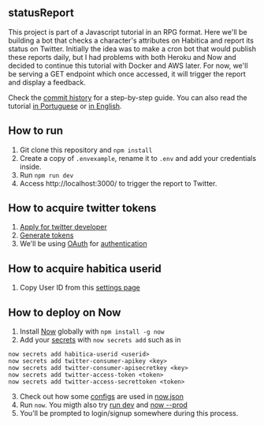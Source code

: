 ## statusReport

This project is part of a Javascript tutorial in an RPG format. 
Here we'll be building a bot that checks a character's attributes on Habitica and report its status on Twitter.
Initially the idea was to make a cron bot that would publish these reports daily, but I had problems with both Heroku and Now and decided to continue this tutorial with Docker and AWS later. For now, we'll be serving a GET endpoint which once accessed, it will trigger the report and display a feedback.

Check the [commit history](https://github.com/Markkop/habiticaStatusReporter/commits/master) for a step-by-step guide.
You can also read the tutorial [in Portuguese](https://blog.geekhunter.com.br/como-aprender-javascript-como-javascripter) or [in English](https://dev.to/heymarkkop/how-to-start-coding-with-the-javascripter-class-38m2).

## How to run

1. Git clone this repository and `npm install`
2. Create a copy of `.envexample`, rename it to `.env` and add your credentials inside.
3. Run `npm run dev`
4. Access http://localhost:3000/ to trigger the report to Twitter.

## How to acquire twitter tokens

1. [Apply for twitter developer](https://developer.twitter.com/en/apply)
2. [Generate tokens](https://developer.twitter.com/en/docs/basics/authentication/guides/access-tokens)
3. We'll be using [OAuth](https://www.npmjs.com/package/oauth) for [authentication](https://developer.twitter.com/en/docs/basics/authentication/overview/oauth)

## How to acquire habitica userid

1. Copy User ID from this [settings page](https://habitica.com/user/settings/api)

## How to deploy on Now

1. Install [Now](https://zeit.co/download) globally with `npm install -g now`
2. Add your [secrets](https://zeit.co/docs/v2/environment-variables-and-secrets) with `now secrets add` such as in
```
now secrets add habitica-userid <userid>
now secrets add twitter-consumer-apikey <key>
now secrets add twitter-consumer-apisecretkey <key>
now secrets add twitter-access-token <token>
now secrets add twitter-access-secrettoken <token>
```
3. Check out how some [configs](https://zeit.co/docs/configuration/) are used in [now.json](now.json)
4. Run `now`. You migth also try [run dev](https://zeit.co/blog/now-dev) and [now --prod](https://zeit.co/docs/now-cli#commands/now/unique-options)
5. You'll be prompted to login/signup somewhere during this process.
